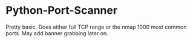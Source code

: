 # Python-Port-Scanner

Pretty basic. Does either full TCP range or the nmap 1000 most common ports. May add banner grabbing later on. 
